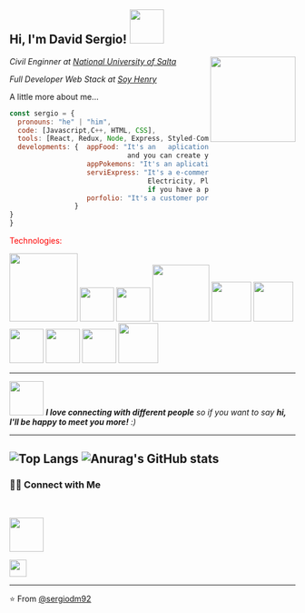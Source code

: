 <h2> Hi, I'm David Sergio! <img src="https://media1.giphy.com/media/CAIgh8LKFbIciGx5Qe/giphy-preview.webp?cid=95b27944whbvvx43mhjvap0wc32ehpioqad30b74j87qwgax&rid=giphy-preview.webp&ct=s" width="60"></h2>
<img align='right' src="https://cdn.dribbble.com/users/1162077/screenshots/3848914/media/320984a9ca58b3c73274c9259ecf6de8.gif" width="150"
 
<div>
<p><em>Civil Enginner at <a href="http://www.unsa.edu.ar"> National University of Salta</a></br></em></p>
<p><em>Full Developer Web Stack at <a href="https://www.soyhenry.com">Soy Henry</a></br> 
</em></p>

<div/>


A little more about me...  

```javascript
const sergio = {
  pronouns: "he" | "him",
  code: [Javascript,C++, HTML, CSS],
  tools: [React, Redux, Node, Express, Styled-Components, SASS, BootStrap, MaterialUI, Jest, Docker],
  developments: {  appFood: "It's an   aplication where you can search food recipes, sort by name or filter by diet, 
                             and you can create your recipe and save in the data base",
                   appPokemons: "It's an aplication where you can see the different pokemons with its detail, search, sort and create any pokemons",
                   serviExpress: "It's a e-commerce page, where you can search, require or post services for example Digital Marketing, Programming, 
                                  Electricity, Plumbing and so on. You can pay the service and chat with the seller about that your service requirements, 
                                  if you have a problem you can chat with Customer Support, among other functions."
                   porfolio: "It's a customer porfolio where you find my CV, skills, projects and contact."      
                }
}
}
```
<p style=color:red> Technologies: <p/>
<div>
  
  <img style="color:red" src="https://ayudawp.com/wp-content/uploads/2017/01/javascript-logo-escudo.png" width="120">
  <img src="https://upload.wikimedia.org/wikipedia/commons/1/18/ISO_C%2B%2B_Logo.svg" width="60"> 
  <img src="https://cdn-icons-png.flaticon.com/512/1216/1216733.png" width="60">
  <img src="https://desarrolloweb.com/storage/tag_images/actual/sT1RLpDHzInATuKnDUkwXhKoaIOrtS97gBtgiQ6M.png" width="100">
  <img src="https://upload.wikimedia.org/wikipedia/commons/thumb/9/96/Sass_Logo_Color.svg/1280px-Sass_Logo_Color.svg.png" width="70">
  <img src="https://midu.dev/images/tags/node.png" width="70">
  <img src="https://img2.freepng.es/20180711/yfe/kisspng-express-js-node-js-javascript-mongodb-node-js-5b461d28173fc6.1251392115313216400952.jpg" width="60">
  <img src="https://upload.wikimedia.org/wikipedia/commons/thumb/2/29/Postgresql_elephant.svg/300px-Postgresql_elephant.svg.png" width="60">
  <img src="https://upload.wikimedia.org/wikipedia/commons/thumb/a/a7/React-icon.svg/768px-React-icon.svg.png?20220125121207" width="60">
  <img src="https://static.cdnlogo.com/logos/r/37/redux.svg" width="70">
 
 <div/>
  
---------------
  
<img src="https://media.giphy.com/media/LnQjpWaON8nhr21vNW/giphy.gif" width="60"> <em><b>I love connecting with different people</b> so if you want to say <b>hi, I'll be happy to meet you more!</b> :)</em>

---------------



![Top Langs](https://github-readme-stats.vercel.app/api/top-langs/?username=sergiodm92&theme=onedark&show_icons=true)
![Anurag's GitHub stats](https://github-readme-stats.vercel.app/api?username=sergiodm92&theme=onedark&show_icons=true)
------------------------------------------
<h3> 🤝🏻 Connect with Me </h3>
<br>
<p align="center">

<a href="https://shivammalpani.netlify.app/"></a>

<a href="https://www.linkedin.com/in/sergio-andres-david-maioli-196812176" aling="center"><img src="https://upload.wikimedia.org/wikipedia/commons/thumb/0/01/LinkedIn_Logo.svg/768px-LinkedIn_Logo.svg.png" width="60"></a>

<a href="https://www.instagram.com/i__disbalance/"></a>

<a href="mailto:crgiodm@gmail.com" ><img src="https://cdn-icons-png.flaticon.com/512/281/281769.png" width="30"></a>
</p>


<hr>


⭐️ From [@sergiodm92](https://github.com/sergiodm92)
